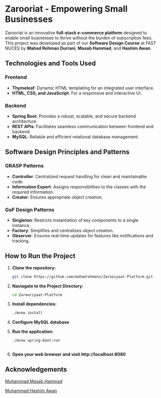 # Zarooriat - Empowering Small Businesses  

Zarooriat is an innovative **full-stack e-commerce platform** designed to enable small businesses to thrive without the burden of subscription fees. This project was developed as part of our **Software Design Course** at FAST NUCES by **Mahad Rehman Durrani**, **Masab Hammad**, and **Hashim Awan**.  

## Technologies and Tools Used  
### Frontend  
- **Thymeleaf**: Dynamic HTML templating for an integrated user interface.  
- **HTML, CSS, and JavaScript**: For a responsive and interactive UI.  

### Backend  
- **Spring Boot**: Provides a robust, scalable, and secure backend architecture.  
- **REST APIs**: Facilitates seamless communication between frontend and backend.  
- **MySQL**: Reliable and efficient relational database management.  

## Software Design Principles and Patterns  
### GRASP Patterns  
- **Controller**: Centralized request handling for clean and maintainable code.  
- **Information Expert**: Assigns responsibilities to the classes with the required information.  
- **Creator**: Ensures appropriate object creation.  

### GoF Design Patterns  
- **Singleton**: Restricts instantiation of key components to a single instance.  
- **Factory**: Simplifies and centralizes object creation.  
- **Observer**: Ensures real-time updates for features like notifications and tracking.  

## How to Run the Project  
1. **Clone the repository:**
   ```bash
   git clone https://github.com/mahadrehmann/Zarooiyaat-Platform.git
   
2. **Naviagate to the Project Directory:**
   ```bash
   cd Zarooriyaat-Platform

3. **Install dependencies:**
   ```bash
   ./mvnw install

5. **Configure MySQL database**

6. **Run the application:**
   ```bash
   ./mvnw spring-boot:run
 
8. **Open your web browser and visit http://localhost:8080**

## Acknowledgements
[Muhammad Masab Hammad](https://github.com/mmasabalvi)

[Muhammad Hashim Awan](https://github.com/hashimaawan)
